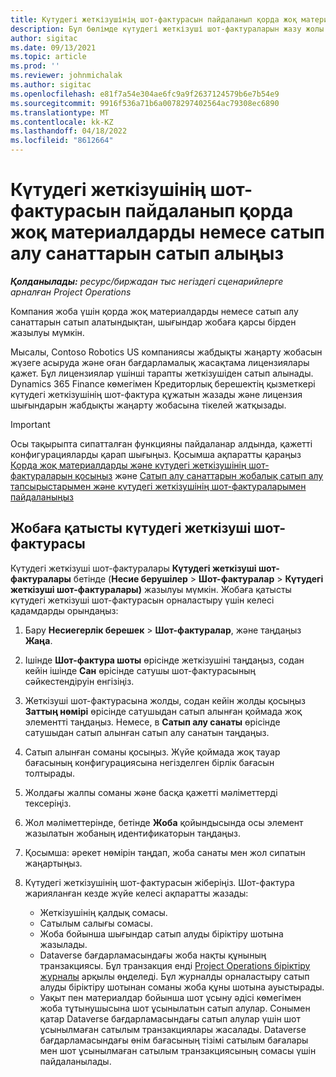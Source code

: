 ```yaml
---
title: Күтудегі жеткізушінің шот-фактурасын пайдаланып қорда жоқ материалдарды немесе сатып алу санаттарын сатып алыңыз
description: Бұл бөлімде күтудегі жеткізуші шот-фактураларын жазу жолы түсіндіріледі.
author: sigitac
ms.date: 09/13/2021
ms.topic: article
ms.prod: ''
ms.reviewer: johnmichalak
ms.author: sigitac
ms.openlocfilehash: e81f7a54e304ae6fc9a9f2637124579b6e7b54e9
ms.sourcegitcommit: 9916f536a71b6a0078297402564ac79308ec6890
ms.translationtype: MT
ms.contentlocale: kk-KZ
ms.lasthandoff: 04/18/2022
ms.locfileid: "8612664"
---
```

# <a name="purchase-non-stocked-materials-or-procurement-categories-using-a-pending-vendor-invoice"></a>Күтудегі жеткізушінің шот-фактурасын пайдаланып қорда жоқ материалдарды немесе сатып алу санаттарын сатып алыңыз

_**Қолданылады:** ресурс/биржадан тыс негіздегі сценарийлерге арналған Project Operations_

Компания жоба үшін қорда жоқ материалдарды немесе сатып алу санаттарын сатып алатындықтан, шығындар жобаға қарсы бірден жазылуы мүмкін. 

Мысалы, Contoso Robotics US компаниясы жабдықты жаңарту жобасын жүзеге асыруда және оған бағдарламалық жасақтама лицензиялары қажет. Бұл лицензиялар үшінші тарапты жеткізушіден сатып алынады.  Dynamics 365 Finance көмегімен Кредиторлық берешектің қызметкері күтудегі жеткізушінің шот-фактура құжатын жазады және лицензия шығындарын жабдықты жаңарту жобасына тікелей жатқызады. 

> [!IMPORTANT]
> Осы тақырыпта сипатталған функцияны пайдаланар алдында, қажетті конфигурацияларды қарап шығыңыз. Қосымша ақпаратты қараңыз [Қорда жоқ материалдарды және күтудегі жеткізушінің шот-фактураларын қосыңыз](configure-materials-nonstocked.md) және [Сатып алу санаттарын жобалық сатып алу тапсырыстарымен және күтудегі жеткізушінің шот-фактураларымен пайдаланыңыз](configure-procurement-categories.md)

## <a name="post-a-project-related-pending-vendor-invoice"></a>Жобаға қатысты күтудегі жеткізуші шот-фактурасы 

Күтудегі жеткізуші шот-фактуралары **Күтудегі жеткізуші шот-фактуралары** бетінде (**Несие берушілер** > **Шот-фактуралар** > **Күтудегі жеткізуші шот-фактуралары)** жазылуы мүмкін. Жобаға қатысты күтудегі жеткізуші шот-фактурасын орналастыру үшін келесі қадамдарды орындаңыз:

1. Бару **Несиегерлік берешек** > **Шот-фактуралар**, және таңдаңыз **Жаңа**. 
1. Ішінде **Шот-фактура шоты** өрісінде жеткізушіні таңдаңыз, содан кейін ішінде **Сан** өрісінде сатушы шот-фактурасының сәйкестендіруін енгізіңіз.
1. Жеткізуші шот-фактурасына жолды, содан кейін жолды қосыңыз **Заттың нөмірі** өрісінде сатушыдан сатып алынған қоймада жоқ элементті таңдаңыз. Немесе, в **Сатып алу санаты** өрісінде сатушыдан сатып алынған сатып алу санатын таңдаңыз.   
1. Сатып алынған соманы қосыңыз. Жүйе қоймада жоқ тауар бағасының конфигурациясына негізделген бірлік бағасын толтырады. 
1. Жолдағы жалпы соманы және басқа қажетті мәліметтерді тексеріңіз.
1. Жол мәліметтерінде, бетінде **Жоба** қойындысында осы элемент жазылатын жобаның идентификаторын таңдаңыз.
1. Қосымша: әрекет нөмірін таңдап, жоба санаты мен жол сипатын жаңартыңыз.
1. Күтудегі жеткізушінің шот-фактурасын жіберіңіз. Шот-фактура жарияланған кезде жүйе келесі ақпаратты жазады:
    
    - Жеткізушінің қалдық сомасы.
    - Сатылым салығы сомасы.
    - Жоба бойынша шығындар сатып алуды біріктіру шотына жазылады.
    - Dataverse бағдарламасындағы жоба нақты құнының транзакциясы.  Бұл транзакция енді [Project Operations біріктіру журналы](../project-accounting/project-operations-integration-journal.md) арқылы өңделеді. Бұл журналды орналастыру сатып алуды біріктіру шотынан соманы жоба құны шотына ауыстырады. 
    - Уақыт пен материалдар бойынша шот ұсыну әдісі көмегімен жоба тұтынушысына шот ұсынылатын сатып алулар. Сонымен қатар Dataverse бағдарламасындағы сатып алулар үшін шот ұсынылмаған сатылым транзакциялары жасалады. Dataverse бағдарламасындағы өнім бағасының тізімі сатылым бағалары мен шот ұсынылмаған сатылым транзакциясының сомасы үшін пайдаланылады.
